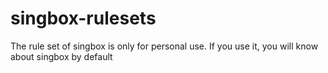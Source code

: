 # singbox-rulesets
The rule set of singbox is only for personal use. If you use it, you will know about singbox by default
